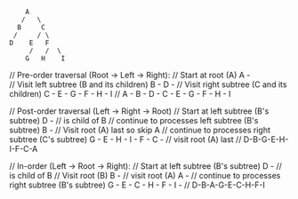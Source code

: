 
        A
       /   \
      B     C
     /     / \
    D    E   F
         /   /  \
        G   H    I

// Pre-order traversal (Root -> Left -> Right):
// Start at root (A) A -  
// Visit left subtree (B and its children) B - D - 
// Visit right subtree (C and its children) C - E - G - F - H - I
// A - B - D - C - E - G - F - H - I

// Post-order traversal (Left -> Right -> Root)
// Start at left subtree (B's subtree) D - // is child of B
// continue to processes left subtree (B's subtree) B - 
// Visit root (A) last so skip A
// continue to processes right subtree (C's subtree) G - E - H - I - F - C - 
// visit root (A) last
// D-B-G-E-H-I-F-C-A

// In-order (Left -> Root -> Right):
// Start at left subtree (B's subtree) D - // is child of B
// Visit root (B) B -
// visit root (A) A -
// continue to processes right subtree (B's subtree) G - E - C - H - F - I -
// D-B-A-G-E-C-H-F-I